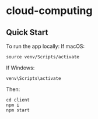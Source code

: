 # cloud-computing

## Quick Start

To run the app locally:
If macOS:

```
source venv/Scripts/activate
```

If Windows:

```
venv\Scripts\activate
```

Then:

```
cd client
npm i
npm start
```
